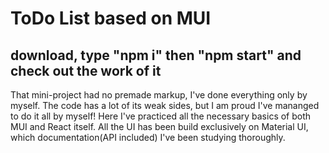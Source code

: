 # ToDo List based on MUI

## download, type "npm i" then "npm start" and check out the work of it

That mini-project had no premade markup, I've done everything only by myself. The code has a lot of its weak sides, but I am proud I've mananged to do it all by myself!
Here I've practiced all the necessary basics of both MUI and React itself. All the UI has been build exclusively on Material UI, which documentation(API included) I've been studying thoroughly.
